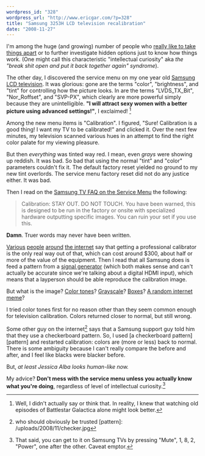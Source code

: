 ```yaml
---
wordpress_id: "328"
wordpress_url: "http://www.ericgar.com/?p=328"
title: "Samsung 3253H LCD television recalibration"
date: "2008-11-27"
---
```


I'm among the huge (and growing) number of people who [really like
to take things apart][make] or to further investigate hidden options
just to know how things work. (One might call this characteristic
"intellectual curiosity" aka *the "break shit open and put it back
together again" syndrome*).

[make]: http://blog.makezine.com"

The other day, I discovered the service menu on my one year old
[Samsung LCD television][tv]. It was glorious: gone are the
terms "color", "brightness", and "tint" for controlling how the
picture looks. In are the terms "LVDS_TX_Bit", "Nor_Roffset", and
"SVP-PX", which clearly are more powerful simply because they are
unintelligible. **"I will attract sexy women with a better picture
using advanced settings!"**, I exclaimed! [^1]

[^1]: Well, I didn't actually say or think that. In reality, I
    knew that watching old episodes of Battlestar Galactica alone might
    look better.

[tv]: http://reviews.cnet.com/flat-panel-tvs/samsung-ln-t3253h/4869-6482_7-32306314.html?messageSiteID=7&amp;messageID=2408576&amp;cval=2408576;2425005&amp;ctype=msgid;cmsgid&amp;commentMessageID=2425005

Among the new menu items is "Calibration". I figured,
"Sure! Calibration is a good thing! I want my TV to be calibrated!" and
clicked it. Over the next few minutes, my television scanned various
hues in an attempt to find the right color palate for my viewing
pleasure.

But then *everything* was tinted way red. I mean, even *grays* were
showing up reddish. It was bad. So bad that using the normal "tint"
and "color" parameters couldn't fix it. The default factory reset
yielded no ground to my new tint overlords. The service menu factory
reset did not do any justice either. It was bad.

Then I read on the [Samsung TV FAQ on the Service Menu][menu] the following:

[menu]: http://samsungplasmatvfaq.com/index.php/Service_Menu

> Calibration: STAY OUT. DO NOT TOUCH. You have been warned, this is
> designed to be run in the factory or onsite with specialized hardware
> outputting specific images. You can ruin your set if you use this.

**Damn**. Truer words may never have been written.

[Various] [people] [around] [the internet] say that getting a
professional calibrator is the only real way out of that, which
can cost around $300, about half or more of the value of the
equipment. Then I read that all Samsung does is feed a pattern from
a [signal generator] \(which both makes sense and can't actually be
accurate since we're talking about a digital HDMI input\), which means
that a layperson should be able reproduce the calibration image.

[various]: http://www.avsforum.com/avs-vb/showthread.php?t=890457
[people]: http://www.avsforum.com/avs-vb/archive/index.php/t-777497.html
[around]: http://answers.yahoo.com/question/index?qid=20071227072724AALKt6h
[the internet]: http://en.wikipedia.org/wiki/Series_of_tubes
[signal generator]: http://en.wikipedia.org/wiki/Waveform_generator

But what is the image? [Color
tones][tones]? [Grayscale][gray]? [Boxes][boxes]? [A random internet
meme][meme]?

[tones]: http://www.asapproductions.com/images/ColorBars2.gif
[gray]: http://www.hometheaterhifi.com/images/stories/march-2008/panasonic-ag-hvx200-camera-gray-scale-test-for-display.jpg
[boxes]: http://sethresnick.com/photographersonly/srmonitor4.jpg
[meme]: http://www.badgerbadgerbadger.com/

I tried color tones first for no reason other than they seem common enough for television calibration. Colors returned closer to normal, but still wrong.

Some other guy on the internet[^int] says that a Samsung support
guy told him that they use a checkerboard pattern. So, I used [a
checkerboard pattern][pattern] and restarted calibration: colors are
(more or less) back to normal. There is some ambiguity because I
can't really compare the before and after, and I feel like blacks
were blacker before.

[^int]: who should obviously be trusted
[pattern]: /uploads/2008/11/checker.jpg 

But, *at least Jessica Alba looks human-like now.*

My advice? **Don't mess with the service menu unless you actually know
what you're doing**, regardless of level of intellectual curiosity.[^that]

[^that]: That said, you can get to it on Samsung TVs by pressing
    "Mute", 1, 8, 2, "Power", one after the other. Caveat emptor.
